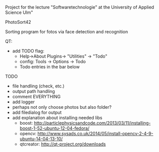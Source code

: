 Project for the lecture "Softwaretechnologie" at the University of Applied Science Ulm"

PhotoSort42

Sorting program for fotos via face detection and recognition

QT:
- add TODO flag:
    - Help->About Plugins-> "Utilities" -> "Todo"
    - config: Tools -> Options -> Todo
    - Todo entries in the bar below

TODO
- file handling (check, etc.)
- output path handling
- comment EVERYTHING
- add logger
- perhaps not only choose photos but also folder?
- add filedialog for output
- add explanation about installing needed libs
	- boost: http://particlephysicsandcode.com/2013/03/11/installing-boost-1-52-ubuntu-12-04-fedora/
	- opencv: http://www.sysads.co.uk/2014/05/install-opencv-2-4-9-ubuntu-14-04-13-10/
	- qtcreator: http://qt-project.org/downloads

